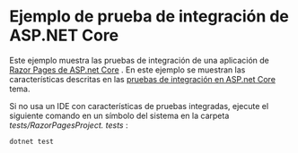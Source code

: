 # <a name="aspnet-core-integration-testing-sample"></a>Ejemplo de prueba de integración de ASP.NET Core

Este ejemplo muestra las pruebas de integración de una aplicación de [Razor Pages de ASP.net Core](https://docs.microsoft.com/aspnet/core/mvc/razor-pages) . En este ejemplo se muestran las características descritas en las [pruebas de integración en ASP.net Core](https://docs.microsoft.com/aspnet/core/test/integration-tests) tema.

Si no usa un IDE con características de pruebas integradas, ejecute el siguiente comando en un símbolo del sistema en la carpeta *tests/RazorPagesProject. tests* :

```console
dotnet test
```
